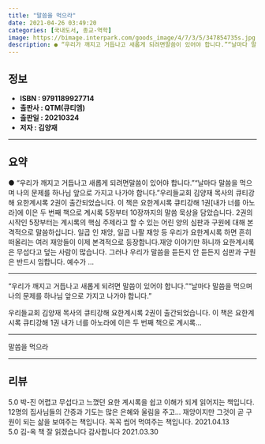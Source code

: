 ```yaml
---
title: "말씀을 먹으라"
date: 2021-04-26 03:49:20
categories: [국내도서, 종교-역학]
image: https://bimage.interpark.com/goods_image/4/7/3/5/347854735s.jpg
description: ● “우리가 깨지고 거듭나고 새롭게 되려면말씀이 있어야 합니다.”“날마다 말씀을 먹으며 나의 문제를 하나님 앞으로 가지고 나가야 합니다.”우리들교회 김양재 목사의 큐티강해 요한계시록 2권이 출간되었습니다. 이 책은 요한계시록 큐티강해 1권[내가 너를 아노라]에 이은 두 번째 책으로 계
---
```


## **정보**

- **ISBN : 9791189927714**
- **출판사 : QTM(큐티엠)**
- **출판일 : 20210324**
- **저자 : 김양재**

------



## **요약**

●  “우리가 깨지고 거듭나고 새롭게 되려면말씀이 있어야 합니다.”“날마다 말씀을 먹으며 나의 문제를 하나님 앞으로 가지고 나가야 합니다.”우리들교회 김양재 목사의 큐티강해 요한계시록 2권이 출간되었습니다. 이 책은 요한계시록 큐티강해 1권[내가 너를 아노라]에 이은 두 번째 책으로 계시록 5장부터 10장까지의 말씀 묵상을 담았습니다. 2권의 시작인 5장부터는 계시록의 핵심 주제라고 할 수 있는 어린 양의 심판과 구원에 대해 본격적으로 말씀하십니다. 일곱 인 재앙, 일곱 나팔 재앙 등 우리가 요한계시록 하면 흔히 떠올리는 여러 재앙들이 이제 본격적으로 등장합니다.재앙 이야기만 하니까 요한계시록은 무섭다고 덮는 사람이 많습니다. 그러나 우리가 말씀을 듣든지 안 듣든지 심판과 구원은 반드시 임합니다. 예수가 ...

------

“우리가 깨지고 거듭나고 새롭게 되려면
말씀이 있어야 합니다.”“날마다 말씀을 먹으며 나의 문제를 
하나님 앞으로 가지고 나가야 합니다.”

우리들교회 김양재 목사의 큐티강해 요한계시록 2권이 출간되었습니다. 이 책은 요한계시록 큐티강해 1권 내가 너를 아노라에 이은 두 번째 책으로 계시록... 

------


말씀을 먹으라 

------


## **리뷰** 

5.0 박-진 어렵고 무섭다고 느꼈던 요한 계시록을 쉽고 이해가 되게 읽어지는 책입니다. 12명의 집사님들의 간증과 기도는 많은 은혜와 울림을 주고... 재앙이지만 그것이 곧 구원이 되는 삶을 보여주는 책입니다. 꼭꼭 씹어 먹여주는 책입니다. 2021.04.13 <br/>5.0 김-옥 책 잘 읽겠습니다 감사합니다 2021.03.30 <br/>